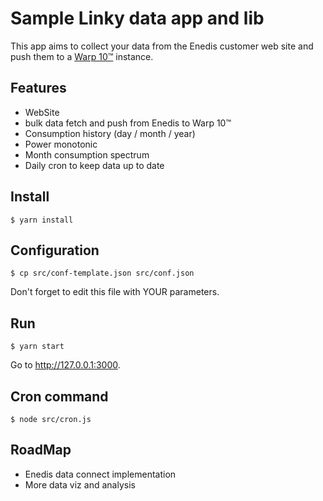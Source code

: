 # Sample Linky data app and lib

This app aims to collect your data from the Enedis customer web site and push them to a [Warp 10™](http://www.warp10.io) 
instance.

## Features

- WebSite
 - bulk data fetch and push from Enedis to Warp 10™
 - Consumption history (day / month / year)
 - Power monotonic
 - Month consumption spectrum
- Daily cron to keep data up to date

## Install

    $ yarn install
    
## Configuration

    $ cp src/conf-template.json src/conf.json
    
Don't forget to edit this file with YOUR parameters.
    
## Run
    
    $ yarn start
    
Go to http://127.0.0.1:3000.
    
## Cron command

    $ node src/cron.js

## RoadMap

- Enedis data connect implementation
- More data viz and analysis
